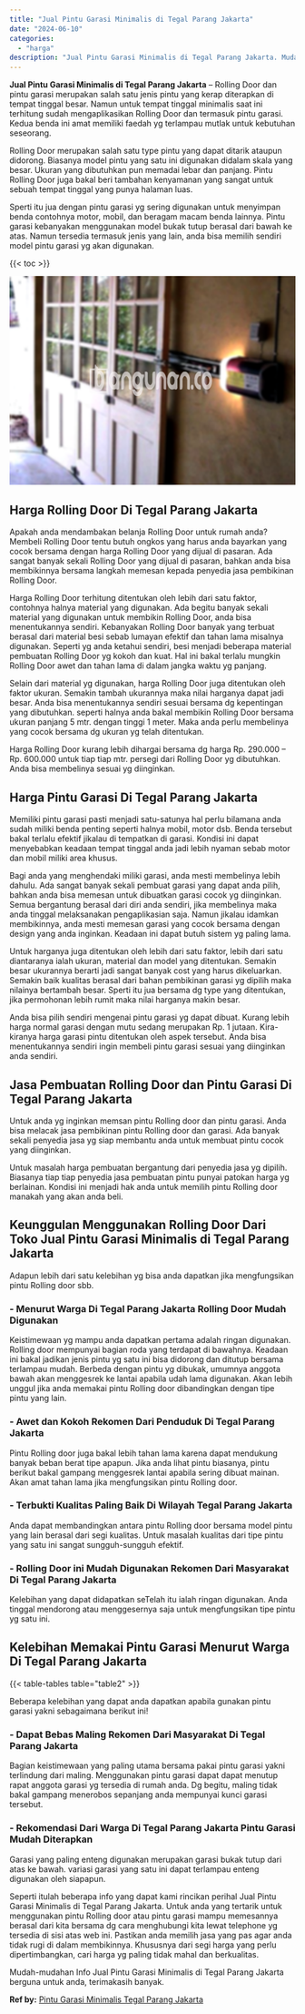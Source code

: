 ```yaml
---
title: "Jual Pintu Garasi Minimalis di Tegal Parang Jakarta"
date: "2024-06-10"
categories: 
  - "harga"
description: "Jual Pintu Garasi Minimalis di Tegal Parang Jakarta. Mudah-mudahan Info Jual Pintu Garasi Minimalis di Tegal Parang Jakarta berguna untuk anda, terimakasih b..."
---
```


**Jual Pintu Garasi Minimalis di Tegal Parang Jakarta** – Rolling Door dan pintu garasi merupakan salah satu jenis pintu yang kerap diterapkan di tempat tinggal besar. Namun untuk tempat tinggal minimalis saat ini terhitung sudah mengaplikasikan Rolling Door dan termasuk pintu garasi. Kedua benda ini amat memiliki faedah yg terlampau mutlak untuk kebutuhan seseorang.

Rolling Door merupakan salah satu type pintu yang dapat ditarik ataupun didorong. Biasanya model pintu yang satu ini digunakan didalam skala yang besar. Ukuran yang dibutuhkan pun memadai lebar dan panjang. Pintu Rolling Door juga bakal beri tambahan kenyamanan yang sangat untuk sebuah tempat tinggal yang punya halaman luas.

Sperti itu jua dengan pintu garasi yg sering digunakan untuk menyimpan benda contohnya motor, mobil, dan beragam macam benda lainnya. Pintu garasi kebanyakan menggunakan model bukak tutup berasal dari bawah ke atas. Namun tersedia termasuk jenis yang lain, anda bisa memilih sendiri model pintu garasi yg akan digunakan.

{{< toc >}}

![Jual Pintu Garasi Minimalis di Tegal Parang Jakarta](/images/pintu-garasi-04.png)

## Harga Rolling Door Di Tegal Parang Jakarta

Apakah anda mendambakan belanja Rolling Door untuk rumah anda? Membeli Rolling Door tentu butuh ongkos yang harus anda bayarkan yang cocok bersama dengan harga Rolling Door yang dijual di pasaran. Ada sangat banyak sekali Rolling Door yang dijual di pasaran, bahkan anda bisa membikinnya bersama langkah memesan kepada penyedia jasa pembikinan Rolling Door.

Harga Rolling Door terhitung ditentukan oleh lebih dari satu faktor, contohnya halnya material yang digunakan. Ada begitu banyak sekali material yang digunakan untuk membikin Rolling Door, anda bisa menentukannya sendiri. Kebanyakan Rolling Door banyak yang terbuat berasal dari material besi sebab lumayan efektif dan tahan lama misalnya digunakan. Seperti yg anda ketahui sendiri, besi menjadi beberapa material pembuatan Rolling Door yg kokoh dan kuat. Hal ini bakal terlalu mungkin Rolling Door awet dan tahan lama di dalam jangka waktu yg panjang.

Selain dari material yg digunakan, harga Rolling Door juga ditentukan oleh faktor ukuran. Semakin tambah ukurannya maka nilai harganya dapat jadi besar. Anda bisa menentukannya sendiri sesuai bersama dg kepentingan yang dibutuhkan. seperti halnya anda bakal membikin Rolling Door bersama ukuran panjang 5 mtr. dengan tinggi 1 meter. Maka anda perlu membelinya yang cocok bersama dg ukuran yg telah ditentukan.

Harga Rolling Door kurang lebih dihargai bersama dg harga Rp. 290.000 – Rp. 600.000 untuk tiap tiap mtr. persegi dari Rolling Door yg dibutuhkan. Anda bisa membelinya sesuai yg diinginkan.

## Harga Pintu Garasi Di Tegal Parang Jakarta

Memiliki pintu garasi pasti menjadi satu-satunya hal perlu bilamana anda sudah miliki benda penting seperti halnya mobil, motor dsb. Benda tersebut bakal terlalu efektif jikalau di tempatkan di garasi. Kondisi ini dapat menyebabkan keadaan tempat tinggal anda jadi lebih nyaman sebab motor dan mobil miliki area khusus.

Bagi anda yang menghendaki miliki garasi, anda mesti membelinya lebih dahulu. Ada sangat banyak sekali pembuat garasi yang dapat anda pilih, bahkan anda bisa memesan untuk dibuatkan garasi cocok yg diinginkan. Semua bergantung berasal dari diri anda sendiri, jika membelinya maka anda tinggal melaksanakan pengaplikasian saja. Namun jikalau idamkan membikinnya, anda mesti memesan garasi yang cocok bersama dengan design yang anda inginkan. Keadaan ini dapat butuh sistem yg paling lama.

Untuk harganya juga ditentukan oleh lebih dari satu faktor, lebih dari satu diantaranya ialah ukuran, material dan model yang ditentukan. Semakin besar ukurannya berarti jadi sangat banyak cost yang harus dikeluarkan. Semakin baik kualitas berasal dari bahan pembikinan garasi yg dipilih maka nilainya bertambah besar. Sperti itu jua bersama dg type yang ditentukan, jika permohonan lebih rumit maka nilai harganya makin besar.

Anda bisa pilih sendiri mengenai pintu garasi yg dapat dibuat. Kurang lebih harga normal garasi dengan mutu sedang merupakan Rp. 1 jutaan. Kira-kiranya harga garasi pintu ditentukan oleh aspek tersebut. Anda bisa menentukannya sendiri ingin membeli pintu garasi sesuai yang diinginkan anda sendiri.

## Jasa Pembuatan Rolling Door dan Pintu Garasi Di Tegal Parang Jakarta

Untuk anda yg inginkan memsan pintu Rolling door dan pintu garasi. Anda bisa melacak jasa pembikinan pintu Rolling door dan garasi. Ada banyak sekali penyedia jasa yg siap membantu anda untuk membuat pintu cocok yang diinginkan.

Untuk masalah harga pembuatan bergantung dari penyedia jasa yg dipilih. Biasanya tiap tiap penyedia jasa pembuatan pintu punyai patokan harga yg berlainan. Kondisi ini menjadi hak anda untuk memilih pintu Rolling door manakah yang akan anda beli.

## Keunggulan Menggunakan Rolling Door Dari Toko Jual Pintu Garasi Minimalis di Tegal Parang Jakarta

Adapun lebih dari satu kelebihan yg bisa anda dapatkan jika mengfungsikan pintu Rolling door sbb.

### \- Menurut Warga Di Tegal Parang Jakarta Rolling Door Mudah Digunakan

Keistimewaan yg mampu anda dapatkan pertama adalah ringan digunakan. Rolling door mempunyai bagian roda yang terdapat di bawahnya. Keadaan ini bakal jadikan jenis pintu yg satu ini bisa didorong dan ditutup bersama terlampau mudah. Berbeda dengan pintu yg dibukak, umumnya anggota bawah akan menggesrek ke lantai apabila udah lama digunakan. Akan lebih unggul jika anda memakai pintu Rolling door dibandingkan dengan tipe pintu yang lain.

### \- Awet dan Kokoh Rekomen Dari Penduduk Di Tegal Parang Jakarta

Pintu Rolling door juga bakal lebih tahan lama karena dapat mendukung banyak beban berat tipe apapun. Jika anda lihat pintu biasanya, pintu berikut bakal gampang menggesrek lantai apabila sering dibuat mainan. Akan amat tahan lama jika mengfungsikan pintu Rolling door.

### \- Terbukti Kualitas Paling Baik Di Wilayah Tegal Parang Jakarta

Anda dapat membandingkan antara pintu Rolling door bersama model pintu yang lain berasal dari segi kualitas. Untuk masalah kualitas dari tipe pintu yang satu ini sangat sungguh-sungguh efektif.

### \- Rolling Door ini Mudah Digunakan Rekomen Dari Masyarakat Di Tegal Parang Jakarta

Kelebihan yang dapat didapatkan seTelah itu ialah ringan digunakan. Anda tinggal mendorong atau menggesernya saja untuk mengfungsikan tipe pintu yg satu ini.

## Kelebihan Memakai Pintu Garasi Menurut Warga Di Tegal Parang Jakarta

{{< table-tables table="table2" >}}

Beberapa kelebihan yang dapat anda dapatkan apabila gunakan pintu garasi yakni sebagaimana berikut ini!

### \- Dapat Bebas Maling Rekomen Dari Masyarakat Di Tegal Parang Jakarta

Bagian keistimewaan yang paling utama bersama pakai pintu garasi yakni terlindung dari maling. Menggunakan pintu garasi dapat dapat menutup rapat anggota garasi yg tersedia di rumah anda. Dg begitu, maling tidak bakal gampang menerobos sepanjang anda mempunyai kunci garasi tersebut.

### \- Rekomendasi Dari Warga Di Tegal Parang Jakarta Pintu Garasi Mudah Diterapkan

Garasi yang paling enteng digunakan merupakan garasi bukak tutup dari atas ke bawah. variasi garasi yang satu ini dapat terlampau enteng digunakan oleh siapapun.

Seperti itulah beberapa info yang dapat kami rincikan perihal Jual Pintu Garasi Minimalis di Tegal Parang Jakarta. Untuk anda yang tertarik untuk menggunakan pintu Rolling door atau pintu garasi mampu memesannya berasal dari kita bersama dg cara menghubungi kita lewat telephone yg tersedia di sisi atas web ini. Pastikan anda memilih jasa yang pas agar anda tidak rugi di dalam membikinnya. Khususnya dari segi harga yang perlu dipertimbangkan, cari harga yg paling tidak mahal dan berkualitas.

Mudah-mudahan Info Jual Pintu Garasi Minimalis di Tegal Parang Jakarta berguna untuk anda, terimakasih banyak.

**Ref by:** [Pintu Garasi Minimalis Tegal Parang Jakarta](https://id.wikipedia.org/wiki/Pintu)
